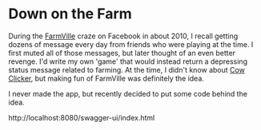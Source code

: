 # Down on the Farm

During the [FarmVille](https://en.wikipedia.org/wiki/FarmVille) craze on
Facebook in about 2010, I recall getting dozens of message every day from
friends who were playing at the time.  I first muted all of those messages,
but later thought of an even better revenge.  I'd write my own 'game' that
would instead return a depressing status message related to farming.  At
the time, I didn't know about [Cow Clicker](https://en.wikipedia.org/wiki/Cow_Clicker),
but making fun of FarmVille was definitely the idea.

I never made the app, but recently decided to put some code behind the idea.


http://localhost:8080/swagger-ui/index.html

